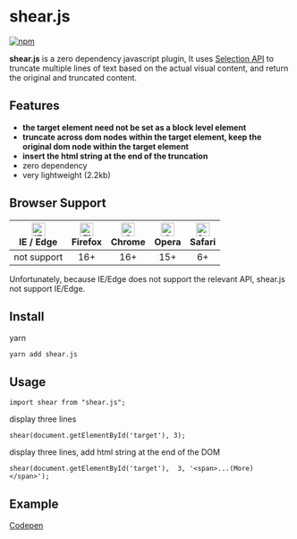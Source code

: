 <h1>shear.js</h1>

<p>
<a href="https://www.npmjs.com/package/shear.js">
<img src="https://badge.fury.io/js/shear.js.svg" alt="npm" />
</a>
</p>

**shear.js** is a zero dependency javascript plugin, It uses [Selection API](https://developer.mozilla.org/zh-CN/docs/Web/API/Selection) to truncate multiple lines of text based on the actual visual content, and return the original and truncated content.

## Features

-   **the target element need not be set as a block level element**
-   **truncate across dom nodes within the target element, keep the original dom node within the target element**
-   **insert the html string at the end of the truncation**
-   zero dependency
-   very lightweight (2.2kb)

## Browser Support

| [<img src="https://raw.githubusercontent.com/alrra/browser-logos/master/src/edge/edge_48x48.png" alt="IE / Edge" width="24px" height="24px" />](http://godban.github.io/browsers-support-badges/)</br>IE / Edge | [<img src="https://raw.githubusercontent.com/alrra/browser-logos/master/src/firefox/firefox_48x48.png" alt="Firefox" width="24px" height="24px" />](http://godban.github.io/browsers-support-badges/)</br>Firefox | [<img src="https://raw.githubusercontent.com/alrra/browser-logos/master/src/chrome/chrome_48x48.png" alt="Chrome" width="24px" height="24px" />](http://godban.github.io/browsers-support-badges/)</br>Chrome | [<img src="https://raw.githubusercontent.com/alrra/browser-logos/master/src/opera/opera_48x48.png" alt="Opera" width="24px" height="24px" />](http://godban.github.io/browsers-support-badges/)</br>Opera | [<img src="https://raw.githubusercontent.com/alrra/browser-logos/master/src/safari/safari_48x48.png" alt="Safari" width="24px" height="24px" />](http://godban.github.io/browsers-support-badges/)</br>Safari
| :---: | :---: | :---: | :---: | :---: |
| not support | 16+ | 16+ | 15+ | 6+ |

Unfortunately, because IE/Edge does not support the relevant API, shear.js not support IE/Edge.

## Install

yarn

```
yarn add shear.js
```

## Usage

```
import shear from "shear.js";
```

display three lines

```
shear(document.getElementById('target'), 3);
```

display three lines, add html string at the end of the DOM

```
shear(document.getElementById('target'),  3, '<span>...(More)</span>');
```

## Example

[Codepen](https://codepen.io/droiz/full/YYWBBw)
